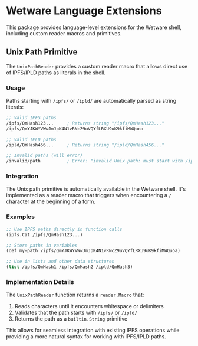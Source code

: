 # Wetware Language Extensions

This package provides language-level extensions for the Wetware shell, including custom reader macros and primitives.

## Unix Path Primitive

The `UnixPathReader` provides a custom reader macro that allows direct use of IPFS/IPLD paths as literals in the shell.

### Usage

Paths starting with `/ipfs/` or `/ipld/` are automatically parsed as string literals:

```lisp
;; Valid IPFS paths
/ipfs/QmHash123...     ; Returns string "/ipfs/QmHash123..."
/ipfs/QmYJKWYVWwJmJpK4N1vRNcZ9uVQYfLRXU9uK9kfiMWQuoa

;; Valid IPLD paths  
/ipld/QmHash456...     ; Returns string "/ipld/QmHash456..."

;; Invalid paths (will error)
/invalid/path          ; Error: "invalid Unix path: must start with /ipfs/ or /ipld/"
```

### Integration

The Unix path primitive is automatically available in the Wetware shell. It's implemented as a reader macro that triggers when encountering a `/` character at the beginning of a form.

### Examples

```lisp
;; Use IPFS paths directly in function calls
(ipfs.Cat /ipfs/QmHash123...)

;; Store paths in variables
(def my-path /ipfs/QmYJKWYVWwJmJpK4N1vRNcZ9uVQYfLRXU9uK9kfiMWQuoa)

;; Use in lists and other data structures
(list /ipfs/QmHash1 /ipfs/QmHash2 /ipld/QmHash3)
```

### Implementation Details

The `UnixPathReader` function returns a `reader.Macro` that:

1. Reads characters until it encounters whitespace or delimiters
2. Validates that the path starts with `/ipfs/` or `/ipld/`
3. Returns the path as a `builtin.String` primitive

This allows for seamless integration with existing IPFS operations while providing a more natural syntax for working with IPFS/IPLD paths. 
